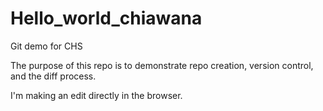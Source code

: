# Hello_world_chiawana
Git demo for CHS

The purpose of this repo is to demonstrate repo creation, version control, and the diff process.

I'm making an edit directly in the browser.
